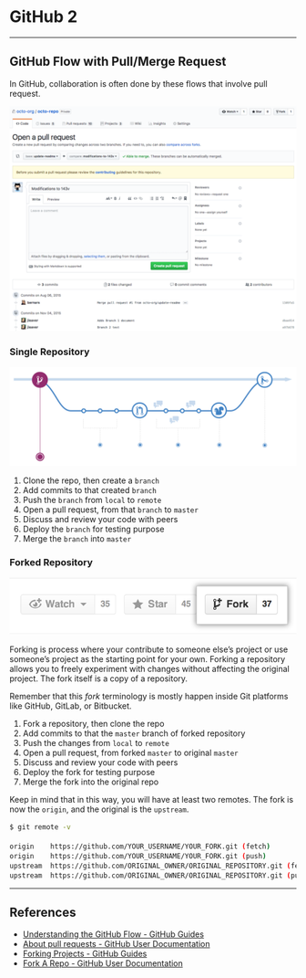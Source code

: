 # GitHub 2

---

## GitHub Flow with Pull/Merge Request

In GitHub, collaboration is often done by these flows that involve pull request.

[![](./assets/github-pull-request.png)](https://help.github.com/articles/about-pull-requests)

### Single Repository

[![](./assets/github-flow.png)](https://guides.github.com/introduction/flow)

1.  Clone the repo, then create a `branch`
2.  Add commits to that created `branch`
3.  Push the `branch` from `local` to `remote`
4.  Open a pull request, from that `branch` to `master`
5.  Discuss and review your code with peers
6.  Deploy the `branch` for testing purpose
7.  Merge the `branch` into `master`

### Forked Repository

[![](./assets/github-fork.png)](https://guides.github.com/activities/forking)

Forking is process where your contribute to someone else’s project or use someone’s project as the starting point for your own. Forking a repository allows you to freely experiment with changes without affecting the original project. The fork itself is a copy of a repository.

Remember that this _fork_ terminology is mostly happen inside Git platforms like GitHub, GitLab, or Bitbucket.

1.  Fork a repository, then clone the repo
2.  Add commits to that the `master` branch of forked repository
3.  Push the changes from `local` to `remote`
4.  Open a pull request, from forked `master` to original `master`
5.  Discuss and review your code with peers
6.  Deploy the fork for testing purpose
7.  Merge the fork into the original repo

Keep in mind that in this way, you will have at least two remotes. The fork is now the `origin`, and the original is the `upstream`.

```sh
$ git remote -v

origin    https://github.com/YOUR_USERNAME/YOUR_FORK.git (fetch)
origin    https://github.com/YOUR_USERNAME/YOUR_FORK.git (push)
upstream  https://github.com/ORIGINAL_OWNER/ORIGINAL_REPOSITORY.git (fetch)
upstream  https://github.com/ORIGINAL_OWNER/ORIGINAL_REPOSITORY.git (push)
```

---

## References

* [Understanding the GitHub Flow - GitHub Guides](https://guides.github.com/introduction/flow)
* [About pull requests - GitHub User Documentation](https://help.github.com/articles/about-pull-requests)
* [Forking Projects - GitHub Guides](https://guides.github.com/activities/forking)
* [Fork A Repo - GitHub User Documentation](https://help.github.com/articles/fork-a-repo)

